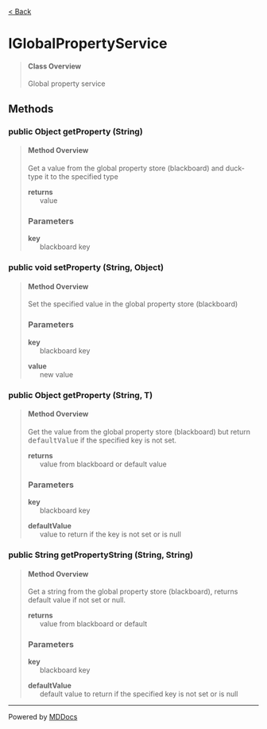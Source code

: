 [< Back](../README.md)
# IGlobalPropertyService #
>#### Class Overview ####
>Global property service
## Methods ##
### public Object getProperty (String) ###
>#### Method Overview ####
>Get a value from the global property store (blackboard) and duck-type it
 to the specified type
>
>**returns**<br />
>&nbsp;&nbsp;&nbsp;&nbsp;&nbsp;&nbsp;value
>
>### Parameters ###
>**key**<br />
>&nbsp;&nbsp;&nbsp;&nbsp;&nbsp;&nbsp;blackboard key
>
### public void setProperty (String, Object) ###
>#### Method Overview ####
>Set the specified value in the global property store (blackboard)
>
>### Parameters ###
>**key**<br />
>&nbsp;&nbsp;&nbsp;&nbsp;&nbsp;&nbsp;blackboard key
>
>**value**<br />
>&nbsp;&nbsp;&nbsp;&nbsp;&nbsp;&nbsp;new value
>
### public Object getProperty (String, T) ###
>#### Method Overview ####
>Get the value from the global property store (blackboard) but return
 <tt>defaultValue</tt> if the specified key is not set.
>
>**returns**<br />
>&nbsp;&nbsp;&nbsp;&nbsp;&nbsp;&nbsp;value from blackboard or default value
>
>### Parameters ###
>**key**<br />
>&nbsp;&nbsp;&nbsp;&nbsp;&nbsp;&nbsp;blackboard key
>
>**defaultValue**<br />
>&nbsp;&nbsp;&nbsp;&nbsp;&nbsp;&nbsp;value to return if the key is not set or is null
>
### public String getPropertyString (String, String) ###
>#### Method Overview ####
>Get a string from the global property store (blackboard), returns default
 value if not set or null.
>
>**returns**<br />
>&nbsp;&nbsp;&nbsp;&nbsp;&nbsp;&nbsp;value from blackboard or default
>
>### Parameters ###
>**key**<br />
>&nbsp;&nbsp;&nbsp;&nbsp;&nbsp;&nbsp;blackboard key
>
>**defaultValue**<br />
>&nbsp;&nbsp;&nbsp;&nbsp;&nbsp;&nbsp;default value to return if the specified key is not
      set or is null
>

---
Powered by [MDDocs](https://github.com/VRCube/MDDocs)